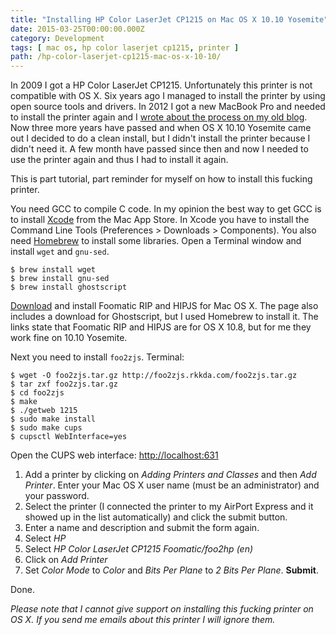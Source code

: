 ```yaml
---
title: "Installing HP Color LaserJet CP1215 on Mac OS X 10.10 Yosemite"
date: 2015-03-25T00:00:00.000Z
category: Development
tags: [ mac os, hp color laserjet cp1215, printer ]
path: /hp-color-laserjet-cp1215-mac-os-x-10-10/
---
```


In 2009 I got a HP Color LaserJet CP1215. Unfortunately this printer is not compatible with OS X. Six years ago I managed to install the printer by using open source tools and drivers. In 2012 I got a new MacBook Pro and needed to install the printer again and I [wrote about the process on my old blog](http://webadventures.at/2012/06/10/hp-cp1215-osx/). Now three more years have passed and when OS X 10.10 Yosemite came out I decided to do a clean install, but I didn't install the printer because I didn't need it. A few month have passed since then and now I needed to use the printer again and thus I had to install it again.

This is part tutorial, part reminder for myself on how to install this fucking printer.

You need GCC to compile C code. In my opinion the best way to get GCC is to install [Xcode](http://itunes.apple.com/at/app/xcode/id497799835?mt=12) from the Mac App Store. In Xcode you have to install the Command Line Tools (Preferences > Downloads > Components).
You also need [Homebrew](http://mxcl.github.com/homebrew/) to install some libraries.
Open a Terminal window and install `wget` and `gnu-sed`.

```shell
$ brew install wget
$ brew install gnu-sed
$ brew install ghostscript
```

[Download](http://www.linuxfoundation.org/collaborate/workgroups/openprinting/macosx/hpijs) and install Foomatic RIP and HIPJS for Mac OS X. The page also includes a download for Ghostscript, but I used Homebrew to install it. The links state that Foomatic RIP and HIPJS are for OS X 10.8, but for me they work fine on 10.10 Yosemite.

Next you need to install `foo2zjs`. Terminal:

```shell
$ wget -O foo2zjs.tar.gz http://foo2zjs.rkkda.com/foo2zjs.tar.gz
$ tar zxf foo2zjs.tar.gz
$ cd foo2zjs
$ make
$ ./getweb 1215
$ sudo make install
$ sudo make cups
$ cupsctl WebInterface=yes
```

Open the CUPS web interface: [http://localhost:631](http://localhost:631)

1. Add a printer by clicking on *Adding Printers and Classes* and then *Add Printer*. Enter your Mac OS X user name (must be an administrator) and your password.
2. Select the printer (I connected the printer to my AirPort Express and it showed up in the list automatically) and click the submit button.
3. Enter a name and description and submit the form again.
4. Select *HP*
5. Select *HP Color LaserJet CP1215 Foomatic/foo2hp (en)*
6. Click on *Add Printer*
7. Set *Color Mode* to *Color* and *Bits Per Plane* to *2 Bits Per Plane*. **Submit**.

Done.

*Please note that I cannot give support on installing this fucking printer on OS X. If you send me emails about this printer I will ignore them.*
